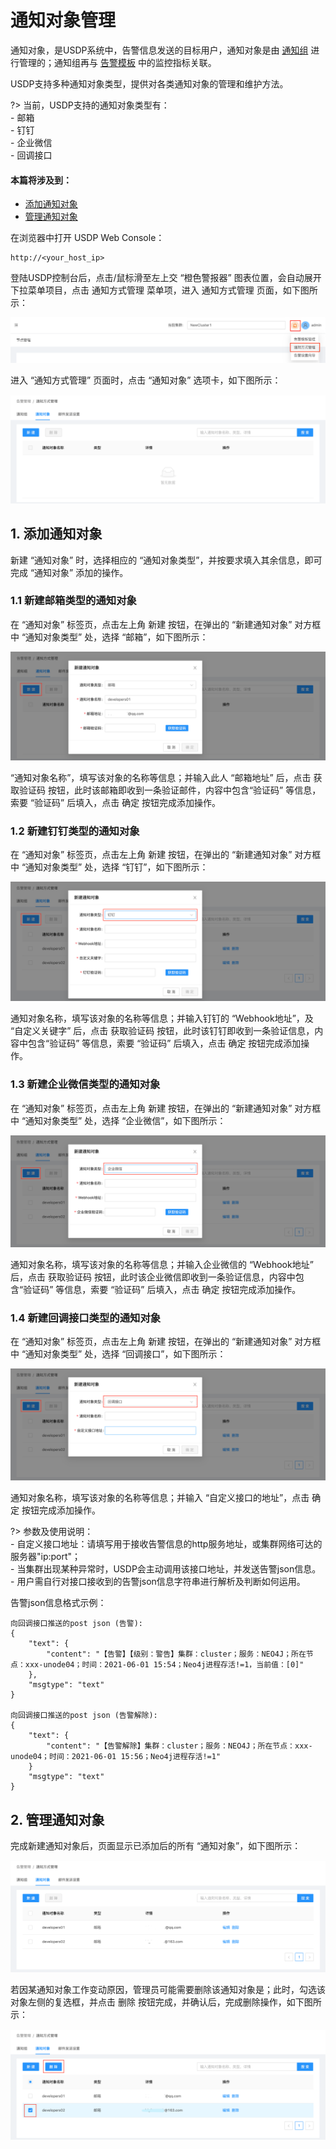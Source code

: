 # 通知对象管理

通知对象，是USDP系统中，告警信息发送的目标用户，通知对象是由 [通知组](usdpdc/webconsole/alarmInform_group)  进行管理的；通知组再与 [告警模板](usdpdc/webconsole/alarmTemplate) 中的监控指标关联。

USDP支持多种通知对象类型，提供对各类通知对象的管理和维护方法。

?> 当前，USDP支持的通知对象类型有：</br>- 邮箱</br>- 钉钉</br>- 企业微信</br>- 回调接口



#### 本篇将涉及到：

- [添加通知对象](usdpdc/webconsole/alarmInform_object?id=_1-添加通知对象)
- [管理通知对象](usdpdc/webconsole/alarmInform_object?id=_2-管理通知对象)



在浏览器中打开 USDP Web Console：

~~~URL
http://<your_host_ip>
~~~

登陆USDP控制台后，点击/鼠标滑至左上交 “橙色警报器” 图表位置，会自动展开下拉菜单项目，点击 <kbd>通知方式管理</kbd> 菜单项，进入 通知方式管理 页面，如下图所示：

![](../images/1.0.x/webconsole/alarm/set_emailserver/notify_usdp_entrance.png)

进入 “通知方式管理” 页面时，点击 “通知对象” 选项卡，如下图所示：

![](../images/1.0.x/webconsole/alarm/notification_object/notify_usdp_set_notifyobject.png)



## 1. 添加通知对象

新建 “通知对象” 时，选择相应的 “通知对象类型”，并按要求填入其余信息，即可完成 “通知对象” 添加的操作。



### 1.1 新建邮箱类型的通知对象

在 “通知对象” 标签页，点击左上角 <kbd>新建</kbd> 按钮，在弹出的 “新建通知对象” 对方框中 “通知对象类型” 处，选择 “邮箱”，如下图所示：

![](../images/1.0.x/webconsole/alarm/notification_object/notify_usdp_set_notifyobject_email.png)

“通知对象名称”，填写该对象的名称等信息；并输入此人 “邮箱地址” 后，点击 <kbd>获取验证码</kbd> 按钮，此时该邮箱即收到一条验证邮件，内容中包含“验证码” 等信息，索要 “验证码” 后填入，点击 <kbd>确定</kbd> 按钮完成添加操作。



### 1.2 新建钉钉类型的通知对象

在 “通知对象” 标签页，点击左上角 <kbd>新建</kbd> 按钮，在弹出的 “新建通知对象” 对方框中 “通知对象类型” 处，选择 “钉钉”，如下图所示：

![](../images/1.0.x/webconsole/alarm/notification_object/notify_usdp_set_notifyobject_dingding.png)

通知对象名称，填写该对象的名称等信息；并输入钉钉的 “Webhook地址”，及 “自定义关键字” 后，点击 <kbd>获取验证码</kbd> 按钮，此时该钉钉即收到一条验证信息，内容中包含“验证码” 等信息，索要 “验证码” 后填入，点击 <kbd>确定</kbd> 按钮完成添加操作。



### 1.3 新建企业微信类型的通知对象

在 “通知对象” 标签页，点击左上角 <kbd>新建</kbd> 按钮，在弹出的 “新建通知对象” 对方框中 “通知对象类型” 处，选择 “企业微信”，如下图所示：

![](../images/1.0.x/webconsole/alarm/notification_object/notify_usdp_set_notifyobject_qiwei.png)

通知对象名称，填写该对象的名称等信息；并输入企业微信的 “Webhook地址” 后，点击 <kbd>获取验证码</kbd> 按钮，此时该企业微信即收到一条验证信息，内容中包含“验证码” 等信息，索要 “验证码” 后填入，点击 <kbd>确定</kbd> 按钮完成添加操作。



### 1.4 新建回调接口类型的通知对象

在 “通知对象” 标签页，点击左上角 <kbd>新建</kbd> 按钮，在弹出的 “新建通知对象” 对方框中 “通知对象类型” 处，选择 “回调接口”，如下图所示：

![](../images/1.0.x/webconsole/alarm/notification_object/notify_usdp_set_notifyobject_api.png)

通知对象名称，填写该对象的名称等信息；并输入 “自定义接口的地址”，点击 <kbd>确定</kbd> 按钮完成添加操作。

?> 参数及使用说明：</br> - 自定义接口地址：请填写用于接收告警信息的http服务地址，或集群网络可达的服务器"ip:port"；</br> - 当集群出现某种异常时，USDP会主动调用该接口地址，并发送告警json信息。</br> - 用户需自行对接口接收到的告警json信息字符串进行解析及判断如何运用。

告警json信息格式示例：

```
向回调接口推送的post json (告警):
{
    "text": {
        "content": "【告警】【级别：警告】集群：cluster；服务：NEO4J；所在节点：xxx-unode04；时间：2021-06-01 15:54；Neo4j进程存活!=1，当前值：[0]"
    },
    "msgtype": "text"
}

向回调接口推送的post json (告警解除):
{
    "text": {
        "content": "【告警解除】集群：cluster；服务：NEO4J；所在节点：xxx-unode04；时间：2021-06-01 15:56；Neo4j进程存活!=1"
    }
    "msgtype": "text"
}
```



## 2. 管理通知对象

完成新建通知对象后，页面显示已添加后的所有 “通知对象”，如下图所示：

![](../images/1.0.x/webconsole/alarm/notification_object/notify_usdp_set_notifyobject_down.png)

若因某通知对象工作变动原因，管理员可能需要删除该通知对象是；此时，勾选该对象左侧的复选框，并点击 <kbd>删除</kbd> 按钮完成，并确认后，完成删除操作，如下图所示：

![](../images/1.0.x/webconsole/alarm/notification_object/notify_usdp_notifyobject_delete.png)
